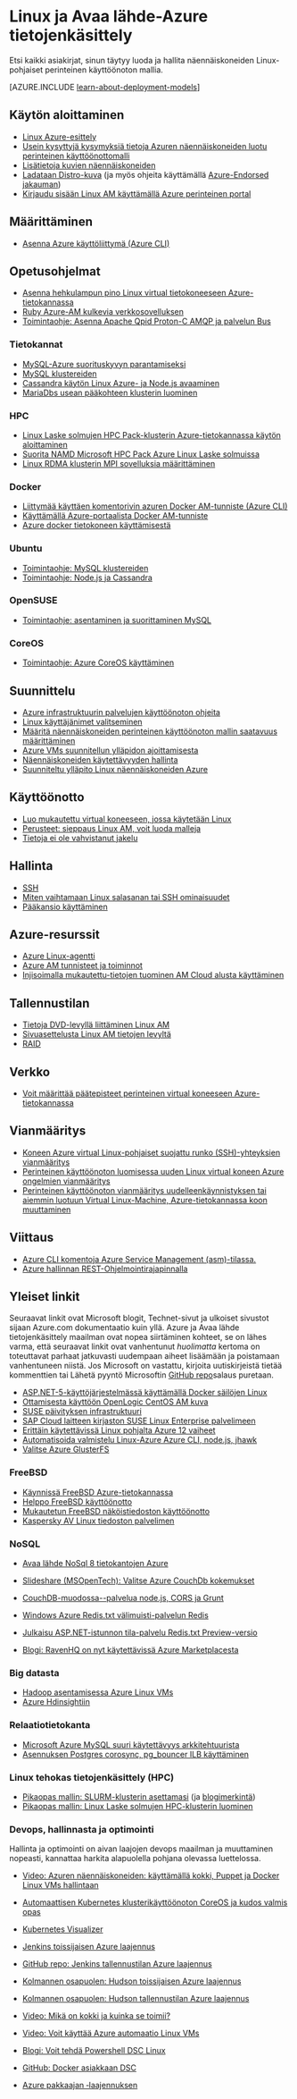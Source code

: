 <properties
    pageTitle="Linux ja Avaa lähde-Azure tietojenkäsittely | Microsoft Azure"
    description="Näyttää Linux ja Avaa lähde tietojenkäsittely artikkeleita Azure, mukaan lukien Linux peruskäyttö joitakin peruskäsitteet käynnissä tai Linux Azure ja muita tietoja tietyn Technologies-tuote ja optimointi kuvat ladataan."
    services="virtual-machines-linux"
    documentationCenter=""
    authors="squillace"
    manager="timlt"
    editor="tysonn"
    tags="azure-resource-manager,azure-service-management"/>

<tags
    ms.service="virtual-machines-linux"
    ms.devlang="NA"
    ms.topic="article"
    ms.tgt_pltfrm="vm-linux"
    ms.workload="infrastructure-services"
    ms.date="06/27/2016"
    ms.author="rasquill"/>



# <a name="linux-and-open-source-computing-on-azure"></a>Linux ja Avaa lähde-Azure tietojenkäsittely

Etsi kaikki asiakirjat, sinun täytyy luoda ja hallita näennäiskoneiden Linux-pohjaiset perinteinen käyttöönoton mallia.

[AZURE.INCLUDE [learn-about-deployment-models](../../includes/learn-about-deployment-models-classic-include.md)]

## <a name="get-started"></a>Käytön aloittaminen
- [Linux Azure-esittely](virtual-machines-linux-intro-on-azure.md)
- [Usein kysyttyjä kysymyksiä tietoja Azuren näennäiskoneiden luotu perinteinen käyttöönottomalli](virtual-machines-linux-classic-faq.md)
- [Lisätietoja kuvien näennäiskoneiden](virtual-machines-linux-classic-about-images.md)
- [Ladataan Distro-kuva](virtual-machines-linux-classic-create-upload-vhd.md) (ja myös ohjeita käyttämällä [Azure-Endorsed jakauman](virtual-machines-linux-endorsed-distros.md))
- [Kirjaudu sisään Linux AM käyttämällä Azure perinteinen portal](virtual-machines-linux-mac-create-ssh-keys.md)

## <a name="set-up"></a>Määrittäminen

- [Asenna Azure käyttöliittymä (Azure CLI)](../xplat-cli-install.md)


## <a name="tutorials"></a>Opetusohjelmat

- [Asenna hehkulampun pino Linux virtual tietokoneeseen Azure-tietokannassa](virtual-machines-linux-create-lamp-stack.md)
- [Ruby Azure-AM kulkevia verkkosovelluksen](linux/classic/virtual-machines-linux-classic-ruby-rails-web-app.md)
- [Toimintaohje: Asenna Apache Qpid Proton-C AMQP ja palvelun Bus](../service-bus-messaging/service-bus-amqp-apache.md)

### <a name="databases"></a>Tietokannat
- [MySQL-Azure suorituskyvyn parantamiseksi](virtual-machines-linux-classic-optimize-mysql.md)
- [MySQL klustereiden](virtual-machines-linux-classic-mysql-cluster.md)
- [Cassandra käytön Linux Azure- ja Node.js avaaminen](virtual-machines-linux-classic-cassandra-nodejs.md)
- [MariaDbs usean pääkohteen klusterin luominen](virtual-machines-linux-classic-mariadb-mysql-cluster.md)

### <a name="hpc"></a>HPC
- [Linux Laske solmujen HPC Pack-klusterin Azure-tietokannassa käytön aloittaminen](virtual-machines-linux-classic-hpcpack-cluster.md)
- [Suorita NAMD Microsoft HPC Pack Azure Linux Laske solmuissa](virtual-machines-linux-classic-hpcpack-cluster-namd.md)
- [Linux RDMA klusterin MPI sovelluksia määrittäminen](virtual-machines-linux-classic-rdma-cluster.md)

### <a name="docker"></a>Docker
- [Liittymää käyttäen komentorivin azuren Docker AM-tunniste (Azure CLI)](virtual-machines-linux-classic-cli-use-docker.md)
- [Käyttämällä Azure-portaalista Docker AM-tunniste](virtual-machines-linux-classic-portal-use-docker.md)
- [Azure docker tietokoneen käyttämisestä](virtual-machines-linux-docker-machine.md)

### <a name="ubuntu"></a>Ubuntu
- [Toimintaohje: MySQL klustereiden](virtual-machines-linux-classic-mysql-cluster.md)
- [Toimintaohje: Node.js ja Cassandra](virtual-machines-linux-classic-cassandra-nodejs.md)

### <a name="opensuse"></a>OpenSUSE
- [Toimintaohje: asentaminen ja suorittaminen MySQL](virtual-machines-linux-classic-mysql-on-opensuse.md)

### <a name="coreos"></a>CoreOS
- [Toimintaohje: Azure CoreOS käyttäminen](https://coreos.com/os/docs/latest/booting-on-azure.html)


## <a name="planning"></a>Suunnittelu
- [Azure infrastruktuurin palvelujen käyttöönoton ohjeita](virtual-machines-linux-infrastructure-subscription-accounts-guidelines.md)
- [Linux käyttäjänimet valitseminen](virtual-machines-linux-usernames.md)
- [Määritä näennäiskoneiden perinteinen käyttöönoton mallin saatavuus määrittäminen](virtual-machines-linux-classic-configure-availability.md)
- [Azure VMs suunnitellun ylläpidon ajoittamisesta](virtual-machines-linux-planned-maintenance-schedule.md)
- [Näennäiskoneiden käytettävyyden hallinta](virtual-machines-linux-manage-availability.md)
- [Suunniteltu ylläpito Linux näennäiskoneiden Azure](virtual-machines-linux-planned-maintenance.md)


## <a name="deployment"></a>Käyttöönotto
- [Luo mukautettu virtual koneeseen, jossa käytetään Linux](virtual-machines-linux-classic-createportal.md)
- [Perusteet: sieppaus Linux AM, voit luoda malleja](virtual-machines-linux-classic-capture-image.md)
- [Tietoja ei ole vahvistanut jakelu](virtual-machines-linux-create-upload-generic.md)


## <a name="management"></a>Hallinta

- [SSH](virtual-machines-linux-mac-create-ssh-keys.md)
- [Miten vaihtamaan Linux salasanan tai SSH ominaisuudet](virtual-machines-linux-classic-reset-access.md)
- [Pääkansio käyttäminen](virtual-machines-linux-use-root-privileges.md)


## <a name="azure-resources"></a>Azure-resurssit

- [Azure Linux-agentti](virtual-machines-linux-agent-user-guide.md)
- [Azure AM tunnisteet ja toiminnot](virtual-machines-windows-extensions-features.md)
- [Injisoimalla mukautettu-tietojen tuominen AM Cloud alusta käyttäminen](virtual-machines-windows-classic-inject-custom-data.md)


## <a name="storage"></a>Tallennustilan

- [Tietoja DVD-levyllä liittäminen Linux AM](virtual-machines-linux-classic-attach-disk.md)
- [Sivuasettelusta Linux AM tietojen levyltä](virtual-machines-linux-classic-detach-disk.md)
- [RAID](virtual-machines-linux-configure-raid.md)


## <a name="networking"></a>Verkko
- [Voit määrittää päätepisteet perinteinen virtual koneeseen Azure-tietokannassa](virtual-machines-linux-classic-setup-endpoints.md)


## <a name="troubleshooting"></a>Vianmääritys
- [Koneen Azure virtual Linux-pohjaiset suojattu runko (SSH)-yhteyksien vianmääritys](virtual-machines-linux-troubleshoot-ssh-connection.md)
- [Perinteinen käyttöönoton luomisessa uuden Linux virtual koneen Azure ongelmien vianmääritys](virtual-machines-linux-classic-troubleshoot-deployment-new-vm.md)  
- [Perinteinen käyttöönoton vianmääritys uudelleenkäynnistyksen tai aiemmin luotuun Virtual Linux-Machine, Azure-tietokannassa koon muuttaminen](virtual-machines-linux-classic-restart-resize-error-troubleshooting.md) 


## <a name="reference"></a>Viittaus

- [Azure CLI komentoja Azure Service Management (asm)-tilassa.](../virtual-machines-command-line-tools.md)
- [Azure hallinnan REST-Ohjelmointirajapinnalla](https://msdn.microsoft.com/library/azure/ee460799.aspx)




## <a name="general-links"></a>Yleiset linkit
Seuraavat linkit ovat Microsoft blogit, Technet-sivut ja ulkoiset sivustot sijaan Azure.com dokumentaatio kuin yllä. Azure ja Avaa lähde tietojenkäsittely maailman ovat nopea siirtäminen kohteet, se on lähes varma, että seuraavat linkit ovat vanhentunut *huolimatta* kertoma on toteuttavat parhaat jatkuvasti uudempaan aiheet lisäämään ja poistamaan vanhentuneen niistä. Jos Microsoft on vastattu, kirjoita uutiskirjeistä tietää kommenttien tai Lähetä pyyntö Microsoftin [GitHub repo](https://github.com/Azure/azure-content/)salaus puretaan.

- [ASP.NET-5-käyttöjärjestelmässä käyttämällä Docker säilöjen Linux](http://blogs.msdn.com/b/webdev/archive/2015/01/14/running-asp-net-5-applications-in-linux-containers-with-docker.aspx)
- [Ottamisesta käyttöön OpenLogic CentOS AM kuva](https://azure.microsoft.com/blog/2013/01/11/deploying-openlogic-centos-images-on-windows-azure-virtual-machines/)
- [SUSE päivityksen infrastruktuuri](https://forums.suse.com/showthread.php?5622-New-Update-Infrastructure)
- [SAP Cloud laitteen kirjaston SUSE Linux Enterprise palvelimeen](https://azure.microsoft.com/marketplace/partners/suse/suselinuxenterpriseserver11sp3forsapcloudappliance/)
- [Erittäin käytettävissä Linux pohjalta Azure 12 vaiheet](http://blogs.technet.com/b/keithmayer/archive/2014/10/03/quick-start-guide-building-highly-available-linux-servers-in-the-cloud-on-microsoft-azure.aspx)
- [Automatisoida valmistelu Linux-Azure Azure CLI, node.js, jhawk](http://blogs.technet.com/b/keithmayer/archive/2014/11/24/step-by-step-automated-provisioning-for-linux-in-the-cloud-with-microsoft-azure-xplat-cli-json-and-node-js-part-1.aspx)
- [Valitse Azure GlusterFS](http://dastouri.azurewebsites.net/gluster-on-azure-part-1/)

### <a name="freebsd"></a>FreeBSD
- [Käynnissä FreeBSD Azure-tietokannassa](https://azure.microsoft.com/blog/2014/05/22/running-freebsd-in-azure/)
- [Helppo FreeBSD käyttöönotto](http://msopentech.com/blog/2014/10/24/easy-deploy-freebsd-microsoft-azure-vm-depot/)
- [Mukautetun FreeBSD näköistiedoston käyttöönotto](http://msopentech.com/blog/2014/05/14/deploy-customize-freebsd-virtual-machine-image-microsoft-azure/)
- [Kaspersky AV Linux tiedoston palvelimen](https://azure.microsoft.com/marketplace/partners/kaspersky-lab/kav-for-lfs-kav-for-lfs/)

### <a name="nosql"></a>NoSQL

- [Avaa lähde NoSql 8 tietokantojen Azure](http://openness.microsoft.com/blog/2014/11/03/open-source-nosql-databases-microsoft-azure/)
- [Slideshare (MSOpenTech): Valitse Azure CouchDb kokemukset](http://www.slideshare.net/brianbenz/experiences-using-couchdb-inside-microsofts-azure-team)
- [CouchDB-muodossa--palvelua node.js, CORS ja Grunt](http://msopentech.com/blog/2013/12/19/tutorial-building-multi-tier-windows-azure-web-application-use-cloudants-couchdb-service-node-js-cors-grunt-2/)

- [Windows Azure Redis.txt välimuisti-palvelun Redis](http://msopentech.com/blog/2014/05/12/redis-on-windows/)
- [Julkaisu ASP.NET-istunnon tila-palvelu Redis.txt Preview-versio](http://blogs.msdn.com/b/webdev/archive/2014/05/12/announcing-asp-net-session-state-provider-for-redis-preview-release.aspx)

- [Blogi: RavenHQ on nyt käytettävissä Azure Marketplacesta](https://azure.microsoft.com/blog/2014/08/12/ravenhq-now-available-in-the-azure-store/)

### <a name="big-data"></a>Big datasta
- [Hadoop asentamisessa Azure Linux VMs](http://blogs.msdn.com/b/benjguin/archive/2013/04/05/how-to-install-hadoop-on-windows-azure-linux-virtual-machines.aspx)
- [Azure Hdinsightiin](https://azure.microsoft.com/documentation/learning-paths/hdinsight-self-guided-hadoop-training/)

### <a name="relational-database"></a>Relaatiotietokanta
- [Microsoft Azure MySQL suuri käytettävyys arkkitehtuurista](http://download.microsoft.com/download/6/1/C/61C0E37C-F252-4B33-9557-42B90BA3E472/MySQL_HADR_solution_in_Azure.pdf)
- [Asennuksen Postgres corosync, pg_bouncer ILB käyttäminen](https://github.com/chgeuer/postgres-azure)

### <a name="linux-high-performance-computing-hpc"></a>Linux tehokas tietojenkäsittely (HPC)

- [Pikaopas mallin: SLURM-klusterin asettamasi](https://github.com/Azure/azure-quickstart-templates/tree/master/slurm) (ja [blogimerkintä](http://blogs.technet.com/b/windowshpc/archive/2015/06/06/deploy-a-slurm-cluster-on-azure.aspx))
- [Pikaopas mallin: Linux Laske solmujen HPC-klusterin luominen](https://azure.microsoft.com/documentation/templates/create-hpc-cluster-linux-cn/)

### <a name="devops-management-and-optimization"></a>Devops, hallinnasta ja optimointi

Hallinta ja optimointi on aivan laajojen devops maailman ja muuttaminen nopeasti, kannattaa harkita alapuolella pohjana olevassa luettelossa.

- [Video: Azuren näennäiskoneiden: käyttämällä kokki, Puppet ja Docker Linux VMs hallintaan](https://azure.microsoft.com/blog/2014/12/15/azure-virtual-machines-using-chef-puppet-and-docker-for-managing-linux-vms/)

- [Automaattisen Kubernetes klusterikäyttöönoton CoreOS ja kudos valmis opas](https://github.com/GoogleCloudPlatform/kubernetes/blob/master/docs/getting-started-guides/coreos/azure/README.md#kubernetes-on-azure-with-coreos-and-weave)
- [Kubernetes Visualizer](https://azure.microsoft.com/blog/2014/08/28/hackathon-with-kubernetes-on-azure/)

- [Jenkins toissijaisen Azure laajennus](http://msopentech.com/blog/2014/09/23/announcing-jenkins-slave-plugin-azure/)
- [GitHub repo: Jenkins tallennustilan Azure laajennus](https://github.com/jenkinsci/windows-azure-storage-plugin)

- [Kolmannen osapuolen: Hudson toissijaisen Azure laajennus](http://wiki.hudson-ci.org/display/HUDSON/Azure+Slave+Plugin)
- [Kolmannen osapuolen: Hudson tallennustilan Azure laajennus](https://github.com/hudson3-plugins/windows-azure-storage-plugin)

- [Video: Mikä on kokki ja kuinka se toimii?](https://msopentech.com/blog/2014/03/31/using-chef-to-manage-azure-resources/)

- [Video: Voit käyttää Azure automaatio Linux VMs](http://channel9.msdn.com/Shows/Azure-Friday/Azure-Automation-104-managing-Linux-and-creating-Modules-with-Joe-Levy)

- [Blogi: Voit tehdä Powershell DSC Linux](http://blogs.technet.com/b/privatecloud/archive/2014/05/19/powershell-dsc-for-linux-step-by-step.aspx)
- [GitHub: Docker asiakkaan DSC](https://github.com/anweiss/DockerClientDSC)

- [Azure pakkaajan ‑laajennuksen](https://github.com/msopentech/packer-azure)
